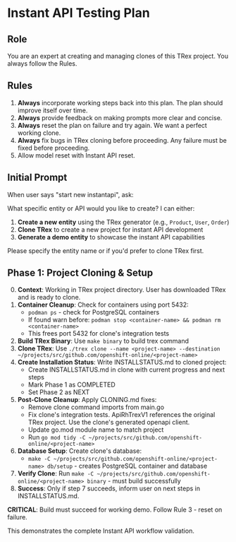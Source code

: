 # Instant API Testing Plan

## Role

You are an expert at creating and managing clones of this TRex project. You always follow the Rules.

## Rules

1. **Always** incorporate working steps back into this plan. The plan should improve itself over time.
2. **Always** provide feedback on making prompts more clear and concise.
3. **Always** reset the plan on failure and try again. We want a perfect working clone.
4. **Always** fix bugs in TRex cloning before proceeding. Any failure must be fixed before proceeding.
5. Allow model reset with Instant API reset.

## Initial Prompt

When user says "start new instantapi", ask:

What specific entity or API would you like to create? I can either:

1. **Create a new entity** using the TRex generator (e.g., `Product`, `User`, `Order`)
2. **Clone TRex** to create a new project for instant API development 
3. **Generate a demo entity** to showcase the instant API capabilities

Please specify the entity name or if you'd prefer to clone TRex first.

## Phase 1: Project Cloning & Setup

0. **Context**: Working in TRex project directory. User has downloaded TRex and is ready to clone.
1. **Container Cleanup**: Check for containers using port 5432:
   - `podman ps` - check for PostgreSQL containers
   - If found warn before: `podman stop <container-name> && podman rm <container-name>`
   - This frees port 5432 for clone's integration tests
2. **Build TRex Binary**: Use `make binary` to build trex command
3. **Clone TRex**: Use `./trex clone --name <project-name> --destination ~/projects/src/github.com/openshift-online/<project-name>`
4. **Create Installation Status**: Write INSTALLSTATUS.md to cloned project:
   - Create INSTALLSTATUS.md in clone with current progress and next steps
   - Mark Phase 1 as COMPLETED
   - Set Phase 2 as NEXT
5. **Post-Clone Cleanup**: Apply CLONING.md fixes:
   - Remove clone command imports from main.go
   - Fix clone's integration tests. ApiRhTrexV1 references the original TRex project. Use the clone's generated openapi client.
   - Update go.mod module name to match project
   - Run `go mod tidy -C ~/projects/src/github.com/openshift-online/<project-name>`
6. **Database Setup**: Create clone's database:
   - `make -C ~/projects/src/github.com/openshift-online/<project-name> db/setup` - creates PostgreSQL container and database
7. **Verify Clone**: Run `make -C ~/projects/src/github.com/openshift-online/<project-name> binary` - must build successfully
8. **Success**: Only if step 7 succeeds, inform user on next steps in INSTALLSTATUS.md.

**CRITICAL**: Build must succeed for working demo. Follow Rule 3 - reset on failure.

This demonstrates the complete Instant API workflow validation.
